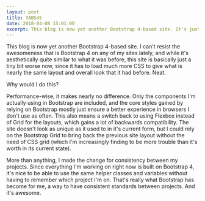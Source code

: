 ```yaml
---
layout: post
title: YABS4S
date: 2018-04-08 15:01:00
excerpt: This blog is now yet another Bootstrap 4-based site. It's just too awesome.
---
```


This blog is now yet another Bootstrap 4-based site. I can't resist the awesomeness that is Bootstrap 4 on any of my sites lately, and while it's aesthetically quite similar to what it was before, this site is basically just a tiny bit worse now, since it has to load much more CSS to give what is nearly the same layout and overall look that it had before. Neat.

Why would I do this?

Performance-wise, it makes nearly no difference. Only the components I'm actually using in Bootstrap are included, and the core styles gained by relying on Bootstrap mostly just ensure a better experience in browsers I don't use as often. This also means a switch back to using Flexbox instead of Grid for the layouts, which gains a lot of backwards compatibility. The site doesn't look as unique as it used to in it's current form, but I could rely on the Bootstrap Grid to bring back the previous site layout without the need of CSS grid (which I'm increasingly finding to be more trouble than it's worth in its current state).

More than anything, I made the change for consistency between my projects. Since everything I'm working on right now is built on Bootstrap 4, it's nice to be able to use the same helper classes and variables without having to remember which project I'm on. That's really what Bootstrap has become for me, a way to have consistent standards between projects. And it's awesome.
